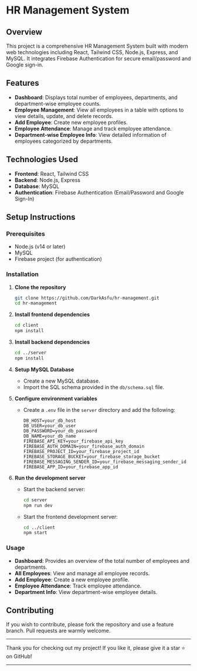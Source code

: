 # HR Management System

## Overview
This project is a comprehensive HR Management System built with modern web technologies including React, Tailwind CSS, Node.js, Express, and MySQL. It integrates Firebase Authentication for secure email/password and Google sign-in.

## Features
- **Dashboard**: Displays total number of employees, departments, and department-wise employee counts.
- **Employee Management**: View all employees in a table with options to view details, update, and delete records.
- **Add Employee**: Create new employee profiles.
- **Employee Attendance**: Manage and track employee attendance.
- **Department-wise Employee Info**: View detailed information of employees categorized by departments.

## Technologies Used
- **Frontend**: React, Tailwind CSS
- **Backend**: Node.js, Express
- **Database**: MySQL
- **Authentication**: Firebase Authentication (Email/Password and Google Sign-In)

## Setup Instructions

### Prerequisites
- Node.js (v14 or later)
- MySQL
- Firebase project (for authentication)

### Installation
1. **Clone the repository**
   ```bash
   git clone https://github.com/DarkAsfu/hr-management.git
   cd hr-management
   ```

2. **Install frontend dependencies**
   ```bash
   cd client
   npm install
   ```

3. **Install backend dependencies**
   ```bash
   cd ../server
   npm install
   ```

4. **Setup MySQL Database**
   - Create a new MySQL database.
   - Import the SQL schema provided in the `db/schema.sql` file.

5. **Configure environment variables**
   - Create a `.env` file in the `server` directory and add the following:
     ```env
     DB_HOST=your_db_host
     DB_USER=your_db_user
     DB_PASSWORD=your_db_password
     DB_NAME=your_db_name
     FIREBASE_API_KEY=your_firebase_api_key
     FIREBASE_AUTH_DOMAIN=your_firebase_auth_domain
     FIREBASE_PROJECT_ID=your_firebase_project_id
     FIREBASE_STORAGE_BUCKET=your_firebase_storage_bucket
     FIREBASE_MESSAGING_SENDER_ID=your_firebase_messaging_sender_id
     FIREBASE_APP_ID=your_firebase_app_id
     ```

6. **Run the development server**
   - Start the backend server:
     ```bash
     cd server
     npm run dev
     ```
   - Start the frontend development server:
     ```bash
     cd ../client
     npm start
     ```

### Usage
- **Dashboard**: Provides an overview of the total number of employees and departments.
- **All Employees**: View and manage all employee records.
- **Add Employee**: Create a new employee profile.
- **Employee Attendance**: Track employee attendance.
- **Department Info**: View department-wise employee details.



## Contributing
If you wish to contribute, please fork the repository and use a feature branch. Pull requests are warmly welcome.




---

Thank you for checking out my project! If you like it, please give it a star ⭐ on GitHub!

---

